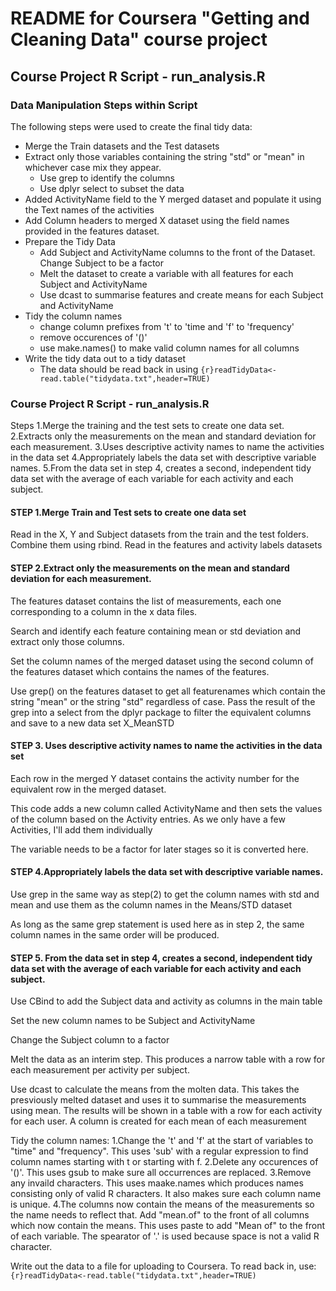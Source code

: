 # README for Coursera "Getting and Cleaning Data" course project

## Course Project R Script - run_analysis.R

### Data Manipulation Steps within Script

The following steps were used to create the final tidy data:
* Merge the Train datasets and the Test datasets
* Extract only those variables containing the string "std" or "mean" in whichever case mix they appear.
  * Use grep to identify the columns
  * Use dplyr select to subset the data
* Added ActivityName field to the Y merged dataset and populate it using the Text names of the activities
* Add Column headers to merged X dataset using the field names provided in the features dataset.
* Prepare the Tidy Data
  * Add Subject and ActivityName columns to the front of the Dataset. Change Subject to be a factor
  * Melt the dataset to create a variable with all features for each Subject and ActivityName
  * Use dcast to summarise features and create means for each Subject and ActivityName
* Tidy the column names
  * change column prefixes from 't' to 'time and 'f' to 'frequency'
  * remove occurences of '()'
  * use make.names() to make valid column names for all columns
* Write the tidy data out to a tidy dataset
  * The data should be read back in using  ```{r}readTidyData<-read.table("tidydata.txt",header=TRUE)```

### Course Project R Script - run_analysis.R

Steps
1.Merge the training and the test sets to create one data set.
2.Extracts only the measurements on the mean and standard deviation for each measurement. 
3.Uses descriptive activity names to name the activities in the data set
4.Appropriately labels the data set with descriptive variable names. 
5.From the data set in step 4, creates a second, independent tidy data set with the average of each variable for each activity and each subject.

#### STEP 1.Merge Train and Test sets to create one data set
Read in the X, Y and Subject datasets from the train and the test folders. Combine them using rbind.
Read in the features and activity labels datasets


#### STEP 2.Extract only the measurements on the mean and standard deviation for each measurement. 

The features dataset contains the list of measurements, each one corresponding to a column in the x data files.

Search and identify each feature containing mean or std deviation and extract only those columns.
        
Set the column names of the merged dataset using the second column of the features dataset which contains the names of the features.

Use grep() on the features dataset to get all featurenames which contain the string "mean" or the string "std" regardless of case. Pass the result of the grep into a select from the dplyr package to filter the equivalent columns and save to a new data set X_MeanSTD
        
        
#### STEP 3. Uses descriptive activity names to name the activities in the data set

Each row in the merged Y dataset contains the activity number for the equivalent row in the merged dataset.

This code adds a new column called ActivityName and then sets the values of the column based on the Activity entries. As we only have a few Activities, I'll add them individually

The variable needs to be a factor for later stages so it is converted here.
        
#### STEP 4.Appropriately labels the data set with descriptive variable names. 

Use grep in the same way as step(2) to get the column names with std and mean and use them as the column names in the Means/STD dataset

As long as the same grep statement is used here as in step 2, the same column names in the same order will be produced.

        
#### STEP 5. From the data set in step 4, creates a second, independent tidy data set with the average of each variable for each activity and each subject.

Use CBind to add the Subject data and activity as columns in the main table
                
Set the new column names to be Subject and ActivityName
        
Change the Subject column to a factor 


Melt the data as an interim step. This produces a narrow table with a row for each measurement per activity per subject.

Use dcast to calculate the means from the molten data. This takes the presviously melted dataset and uses it to summarise the measurements using mean. The results will be shown in a table with a row for each activity for each user. A column is created for each mean of each measurement 

Tidy the column names:
1.Change the 't' and 'f' at the start of variables to "time" and "frequency". This uses 'sub' with a regular expression to find column names starting with t or starting with f. 
2.Delete any occurences of '()'. This uses gsub to make sure all occurrences are replaced. 
3.Remove any invaild characters. This uses maake.names which produces names consisting only of valid R characters. It also makes sure each column name is unique.
4.The columns now contain the means of the measurements so the name needs to reflect that. Add "mean.of" to the front of all columns which now contain the means. This uses paste to add "Mean of" to the front of each variable. The spearator of '.' is used because space is not a valid R character. 


Write out the data to a file for uploading to Coursera.
To read back in, use:
```{r}readTidyData<-read.table("tidydata.txt",header=TRUE)```
        
        

